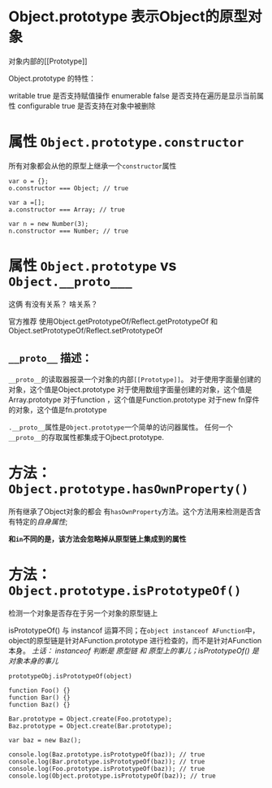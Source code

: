 Object.prototype 表示Object的原型对象
======================================
对象内部的[[Prototype]]

Object.prototype 的特性：

writable      true    是否支持赋值操作
enumerable    false   是否支持在遍历是显示当前属性
configurable  true    是否支持在对象中被删除

属性 `Object.prototype.constructor`
===============================
所有对象都会从他的原型上继承一个`constructor`属性
```
var o = {};
o.constructor === Object; // true

var a =[];
a.constructor === Array; // true

var n = new Number(3);
n.constructor === Number; // true
```

属性 `Object.prototype` vs `Object.__proto___`
==============================================
这俩 有没有关系？
啥关系？

官方推荐  使用Object.getPrototypeOf/Reflect.getPrototypeOf 和 Object.setPrototypeOf/Reflect.setPrototypeOf

`__proto__` 描述：    
----------------------    
`__proto__`的读取器报录一个对象的内部`[[Prototype]]`。
对于使用字面量创建的对象，这个值是Object.prototype
对于使用数组字面量创建的对象，这个值是Array.prototype
对于function ，这个值是Function.prototype
对于new fn穿件的对象，这个值是fn.prototype

`.__proto__`属性是`Object.prototype`一个简单的访问器属性。
任何一个`__proto__`的存取属性都集成于Ojbect.prototype.


方法：`Object.prototype.hasOwnProperty()`
========================================
所有继承了Object对象的都会 有`hasOwnProperty`方法。这个方法用来检测是否含有特定的*自身属性*;

**和`in`不同的是，该方法会忽略掉从原型链上集成到的属性**


方法：`Object.prototype.isPrototypeOf()`
========================================
检测一个对象是否存在于另一个对象的原型链上

isPrototypeOf() 与 instancof 运算不同；在`object instanceof AFunction`中，object的原型链是针对AFunction.prototype 进行检查的，而不是针对AFunction本身。
*土话： instanceof 判断是 原型链 和 原型上的事儿；isPrototypeOf() 是对象本身的事儿*

```
prototypeObj.isPrototypeOf(object)
```

```
function Foo() {}
function Bar() {}
function Baz() {}

Bar.prototype = Object.create(Foo.prototype);
Baz.prototype = Object.create(Bar.prototype);

var baz = new Baz();

console.log(Baz.prototype.isPrototypeOf(baz)); // true
console.log(Bar.prototype.isPrototypeOf(baz)); // true
console.log(Foo.prototype.isPrototypeOf(baz)); // true
console.log(Object.prototype.isPrototypeOf(baz)); // true
```